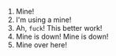 1. Mine!
2. I'm using a mine!
3. Ah, `fuck`! This better work!
4. Mine is down! Mine is down!
5. Mine over here!